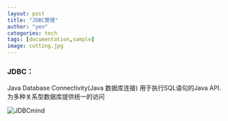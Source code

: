 ```yaml
---
layout: post
title: "JDBC整理"
author: "yen"
categories: tech
tags: [documentation,sample]
image: cutting.jpg
---
```

### JDBC：  
 Java Database Connectivity(Java 数据库连接)
 用于执行SQL语句的Java API. 为多种关系型数据库提供统一的访问  

![JDBCmind](http://on-img.com/chart_image/5aa79685e4b05a5cc2f4f5ec.png)
